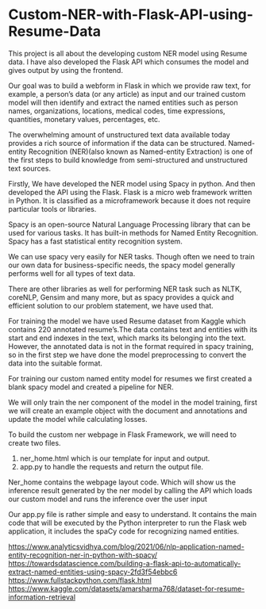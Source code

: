# Custom-NER-with-Flask-API-using-Resume-Data
This project is all about the developing custom NER model using Resume data. I have also developed the Flask API which consumes the model and gives output by using the frontend. 


Our goal was to build a webform in Flask in which we provide raw text, for example, a person’s data (or any article) as input and our trained custom model will then identify and extract the named entities such as person names, organizations, locations, medical codes, time expressions, quantities, monetary values, percentages, etc. 

The overwhelming amount of unstructured text data available today provides a rich source of information if the data can be structured. Named-entity Recognition (NER)(also known as Named-entity Extraction) is one of the first steps to build knowledge from semi-structured and unstructured text sources.

Firstly, We have developed the NER model using Spacy in python. And then developed the API using the Flask. Flask is a micro web framework written in Python. It is classified as a microframework because it does not require particular tools or libraries. 

Spacy is an open-source Natural Language Processing library that can be used for various tasks. It has built-in methods for Named Entity Recognition. Spacy has a fast statistical entity recognition system.

We can use spacy very easily for NER tasks. Though often we need to train our own data for business-specific needs, the spacy model generally performs well for all types of text data.  

There are other libraries as well for performing NER task such as NLTK, coreNLP, Gensim and many more, but as spacy provides a quick and efficient solution to our problem statement, we have used that.

For training the model we have used Resume dataset from Kaggle which contains 220 annotated resume’s.The data contains text and entities with its start and end indexes in the text, which marks its belonging into the text. However, the annotated data is not in the format required in spacy training, so in the first step we have done the model preprocessing to convert the data into the suitable format.

For training our custom named entity model for resumes we first created a blank spacy model and created a pipeline for NER.

We will only train the ner component of the model in the model training, first we will create an example object with the document and annotations and update the model while calculating losses.

To build the custom ner webpage in Flask Framework, we will need to create two files.
1. ner_home.html which is our template for input and output.
2. app.py to handle the requests and return the output file.

Ner_home contains the webpage layout code. Which will show us the inference result generated by the ner model by calling the API which loads our custom model and runs the inference over the user input

Our app.py file is rather simple and easy to understand. It contains the main code that will be executed by the Python interpreter to run the Flask web application, it includes the spaCy code for recognizing named entities.

https://www.analyticsvidhya.com/blog/2021/06/nlp-application-named-entity-recognition-ner-in-python-with-spacy/
https://towardsdatascience.com/building-a-flask-api-to-automatically-extract-named-entities-using-spacy-2fd3f54ebbc6 
https://www.fullstackpython.com/flask.html 
https://www.kaggle.com/datasets/amarsharma768/dataset-for-resume-information-retrieval
